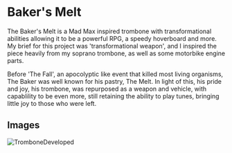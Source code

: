 # Baker's Melt

The Baker's Melt is a Mad Max inspired trombone with transformational abilities allowing it to be a powerful RPG, a speedy hoverboard and more. My brief for this project was 'transformational weapon', and I inspired the piece heavily from my soprano trombone, as well as some motorbike engine parts.

Before 'The Fall', an apocolyptic like event that killed most living organisms, The Baker was well known for his pastry, The Melt. In light of this, his pride and joy, his trombone, was repurposed as a weapon and vehicle, with capablility to be even more, still retaining the ability to play tunes, bringing little joy to those who were left.
## Images

![TromboneDeveloped](https://github.com/user-attachments/assets/e26ba9b4-2357-441c-82eb-c00d743c6861)
